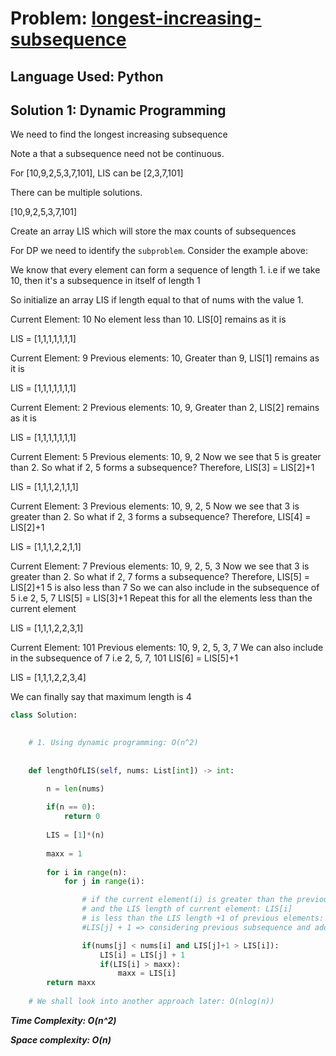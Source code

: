 # Problem: [longest-increasing-subsequence](https://leetcode.com/problems/longest-increasing-subsequence/submissions/)

## Language Used: Python

## Solution 1: Dynamic Programming


We need to find the longest increasing subsequence

Note a that a subsequence need not be continuous.

For [10,9,2,5,3,7,101], LIS can be [2,3,7,101]

There can be multiple solutions.


[10,9,2,5,3,7,101]

Create an array LIS which will store the max counts of subsequences

For DP we need to identify the `subproblem`.
Consider the example above:

We know that every element can form a sequence of length 1. 
i.e if we take 10, then it's a subsequence in itself of length 1

So initialize an array LIS if length equal to that of nums with the value 1.

Current Element: 10
No element less than 10. LIS[0] remains as it is

LIS = [1,1,1,1,1,1,1]

Current Element: 9
Previous elements: 10, Greater than 9, LIS[1] remains as it is

LIS = [1,1,1,1,1,1,1]

Current Element: 2
Previous elements: 10, 9, Greater than 2, LIS[2] remains as it is

LIS = [1,1,1,1,1,1,1]


Current Element: 5
Previous elements: 10, 9, 2 
Now we see that 5 is greater than 2.
So what if 2, 5 forms a subsequence?
Therefore, LIS[3] = LIS[2]+1

LIS = [1,1,1,2,1,1,1]
  
Current Element: 3
Previous elements: 10, 9, 2, 5
Now we see that 3 is greater than 2.
So what if 2, 3 forms a subsequence?
Therefore, LIS[4] = LIS[2]+1

LIS = [1,1,1,2,2,1,1]

Current Element: 7
Previous elements: 10, 9, 2, 5, 3
Now we see that 3 is greater than 2.
So what if 2, 7 forms a subsequence?
Therefore, LIS[5] = LIS[2]+1
5 is also less than 7
So we can also include in the subsequence of 5
i.e 2, 5, 7
LIS[5] = LIS[3]+1
Repeat this for all the elements less than the current element

LIS = [1,1,1,2,2,3,1]

Current Element: 101
Previous elements: 10, 9, 2, 5, 3, 7
We can also include in the subsequence of 7
i.e 2, 5, 7, 101
LIS[6] = LIS[5]+1

LIS = [1,1,1,2,2,3,4]

We can finally say that maximum length is 4

```python
class Solution:
    

    # 1. Using dynamic programming: O(n^2)
    
    
    def lengthOfLIS(self, nums: List[int]) -> int:

        n = len(nums)
        
        if(n == 0):
            return 0
        
        LIS = [1]*(n)
        
        maxx = 1
        
        for i in range(n):
            for j in range(i):

                # if the current element(i) is greater than the previous elements(j)
                # and the LIS length of current element: LIS[i]
                # is less than the LIS length +1 of previous elements: LIS[j]+1
                #LIS[j] + 1 => considering previous subsequence and adding current element to it

                if(nums[j] < nums[i] and LIS[j]+1 > LIS[i]):
                    LIS[i] = LIS[j] + 1
                    if(LIS[i] > maxx):
                        maxx = LIS[i]
        return maxx
        
    # We shall look into another approach later: O(nlog(n))

```

***Time Complexity: O(n^2)***

***Space complexity: O(n)***